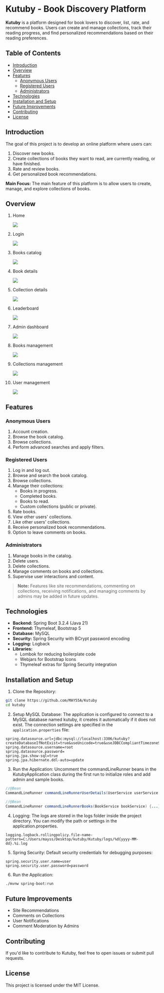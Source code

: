# Kutuby - Book Discovery Platform

**Kutuby** is a platform designed for book lovers to discover, list, rate, and recommend books. Users can create and manage collections, track their reading progress, and find personalized recommendations based on their reading preferences.

## Table of Contents
- [Introduction](#introduction)
- [Overview](#overview)
- [Features](#features)
    - [Anonymous Users](#anonymous-users)
    - [Registered Users](#registered-users)
    - [Administrators](#administrators)
- [Technologies](#technologies)
- [Installation and Setup](#installation-and-setup)
- [Future Improvements](#future-improvements)
- [Contributing](#contributing)
- [License](#license)

## Introduction

The goal of this project is to develop an online platform where users can:
1. Discover new books.
2. Create collections of books they want to read, are currently reading, or have finished.
3. Rate and review books.
4. Get personalized book recommendations.

**Main Focus:** The main feature of this platform is to allow users to create, manage, and explore collections of books.


## Overview

1. Home

   ![](screenshots/home_page.jpeg)

2. Login

   ![](screenshots/user_login.png)

3. Books catalog

   ![](screenshots/books_catalog.png)

4. Book details

   ![](screenshots/book.jpeg)

5. Collection details

   ![](screenshots/collection.jpeg)

6. Leaderboard

    ![](screenshots/leaderboard.jpeg)

7. Admin dashboard

   ![](screenshots/admin_dashboard.jpeg)

8. Books management

   ![](screenshots/books_management.jpeg)

9. Collections management

   ![](screenshots/collections_management.jpeg)

10. User management
    
    ![](screenshots/users_management.jpeg)


## Features

### Anonymous Users
1. Account creation.
2. Browse the book catalog.
3. Browse collections.
4. Perform advanced searches and apply filters.

### Registered Users
1. Log in and log out.
2. Browse and search the book catalog.
3. Browse collections.
4. Manage their collections:
    - Books in progress.
    - Completed books.
    - Books to read.
    - Custom collections (public or private).
5. Rate books.
6. View other users' collections.
7. Like other users' collections.
8. Receive personalized book recommendations.
9. Option to leave comments on books.

### Administrators
1. Manage books in the catalog.
2. Delete users.
3. Delete collections.
4. Manage comments on books and collections.
5. Supervise user interactions and content.

> **Note:** Features like site recommendations, commenting on collections, receiving notifications, and managing comments by admins may be added in future updates.

## Technologies

- **Backend:** Spring Boot 3.2.4 (Java 21)
- **Frontend:** Thymeleaf, Bootstrap 5
- **Database:** MySQL
- **Security:** Spring Security with BCrypt password encoding
- **Logging:** Logback
- **Libraries:**
    - Lombok for reducing boilerplate code
    - Webjars for Bootstrap Icons
    - Thymeleaf extras for Spring Security integration

## Installation and Setup
1. Clone the Repository:
```bash
git clone https://github.com/MAY55A/Kutuby
cd kutuby
```
2. Setup MySQL Database:
The application is configured to connect to a MySQL database named kutuby, it creates it automatically if it does not exist. The connection settings are specified in the `application.properties` file:

```properties
spring.datasource.url=jdbc:mysql://localhost:3306/kutuby?createDatabaseIfNotExist=true&useUnicode=true&useJDBCCompliantTimezoneShift=true&useLegacyDatetimeCode=false&serverTimezone=UTC
spring.datasource.username=root
spring.datasource.password=
spring.jpa.show-sql=true
spring.jpa.hibernate.ddl-auto=update
```
3. Run the Application:
Uncomment the commandLineRunner beans in the KutubyApplication class during the first run to initialize roles and add admin and sample books.

```java
//@Bean
CommandLineRunner commandLineRunnerUserDetails(UserService userService, RoleService roleService) {...}

//@Bean
CommandLineRunner commandLineRunnerBooks(BookService bookService) {...}
```
4. Logging:
The logs are stored in the logs folder inside the project directory. You can modify the path or settings in the application.properties.

```properties
logging.logback.rollingpolicy.file-name-pattern=C:/Users/mayss/Desktop/kutuby/Kutuby/logs/%d{yyyy-MM-dd}.%i.log
```
5. Spring Security:
Default security credentials for debugging purposes:

```properties
spring.security.user.name=user
spring.security.user.password=password
```
6. Run the Application:

```bash
./mvnw spring-boot:run
```

## Future Improvements

* Site Recommendations
* Comments on Collections
* User Notifications
* Comment Moderation by Admins

## Contributing


If you'd like to contribute to Kutuby, feel free to open issues or submit pull requests.

## License

This project is licensed under the MIT License.
